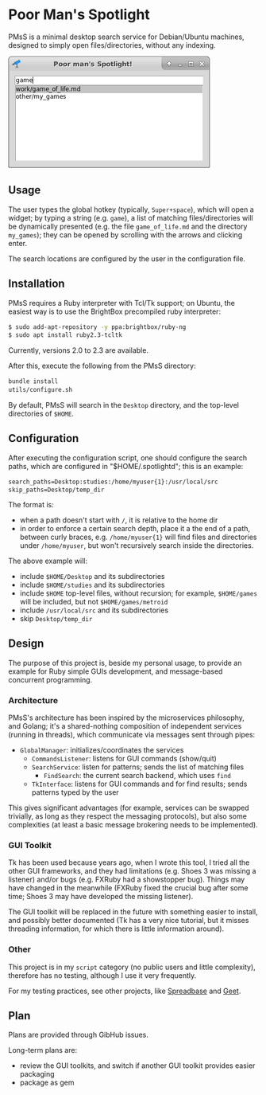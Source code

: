 # Poor Man's Spotlight

PMsS is a minimal desktop search service for Debian/Ubuntu machines, designed to simply open files/directories, without any indexing.

![Example](/extra/example.png?raw=true)

## Usage

The user types the global hotkey (typically, `Super+space`), which will open a widget; by typing a string (e.g. `game`), a list of matching files/directories will be dynamically presented (e.g. the file `game_of_life.md` and the directory `my_games`); they can be opened by scrolling with the arrows and clicking enter.

The search locations are configured by the user in the configuration file.

## Installation

PMsS requires a Ruby interpreter with Tcl/Tk support; on Ubuntu, the easiest way is to use the BrightBox precompiled ruby interpreter:

```sh
$ sudo add-apt-repository -y ppa:brightbox/ruby-ng
$ sudo apt install ruby2.3-tcltk
```

Currently, versions 2.0 to 2.3 are available.

After this, execute the following from the PMsS directory:

```sh
bundle install
utils/configure.sh
```

By default, PMsS will search in the `Desktop` directory, and the top-level directories of `$HOME`.

## Configuration

After executing the configuration script, one should configure the search paths, which are configured in "$HOME/.spotlightd"; this is an example:

```
search_paths=Desktop:studies:/home/myuser{1}:/usr/local/src
skip_paths=Desktop/temp_dir
```

The format is:

- when a path doesn't start with `/`, it is relative to the home dir
- in order to enforce a certain search depth, place it a the end of a path, between curly braces, e.g. `/home/myuser{1}` will find files and directories under `/home/myuser`, but won't recursively search inside the directories.

The above example will:

- include `$HOME/Desktop` and its subdirectories
- include `$HOME/studies` and its subdirectories
- include `$HOME` top-level files, without recursion; for example, `$HOME/games` will be included, but not `$HOME/games/metroid`
- include `/usr/local/src` and its subdirectories
- skip `Desktop/temp_dir`

## Design

The purpose of this project is, beside my personal usage, to provide an example for Ruby simple GUIs development, and message-based concurrent programming.

### Architecture

PMsS's architecture has been inspired by the microservices philosophy, and Golang; it's a shared-nothing composition of independent services (running in threads), which communicate via messages sent through pipes:

- `GlobalManager`: initializes/coordinates the services
  - `CommandsListener`: listens for GUI commands (show/quit)
  - `SearchService`: listen for patterns; sends the list of matching files
    - `FindSearch`: the current search backend, which uses `find`
  - `TkInterface`: listens for GUI commands and for find results; sends patterns typed by the user

This gives significant advantages (for example, services can be swapped trivially, as long as they respect the messaging protocols), but also some complexities (at least a basic message brokering needs to be implemented).

### GUI Toolkit

Tk has been used because years ago, when I wrote this tool, I tried all the other GUI frameworks, and they had limitations (e.g. Shoes 3 was missing a listener) and/or bugs (e.g. FXRuby had a showstopper bug). Things may have changed in the meanwhile (FXRuby fixed the crucial bug after some time; Shoes 3 may have developed the missing listener).

The GUI toolkit will be replaced in the future with something easier to install, and possibly better documented (Tk has a very nice tutorial, but it misses threading information, for which there is little information around).

### Other

This project is in my `script` category (no public users and little complexity), therefore has no testing, although I use it very frequently.

For my testing practices, see other projects, like [Spreadbase](https://github.com/saveriomiroddi/spreadbase) and [Geet](https://github.com/saveriomiroddi/geet).

## Plan

Plans are provided through GibHub issues.

Long-term plans are:

- review the GUI toolkits, and switch if another GUI toolkit provides easier packaging
- package as gem
